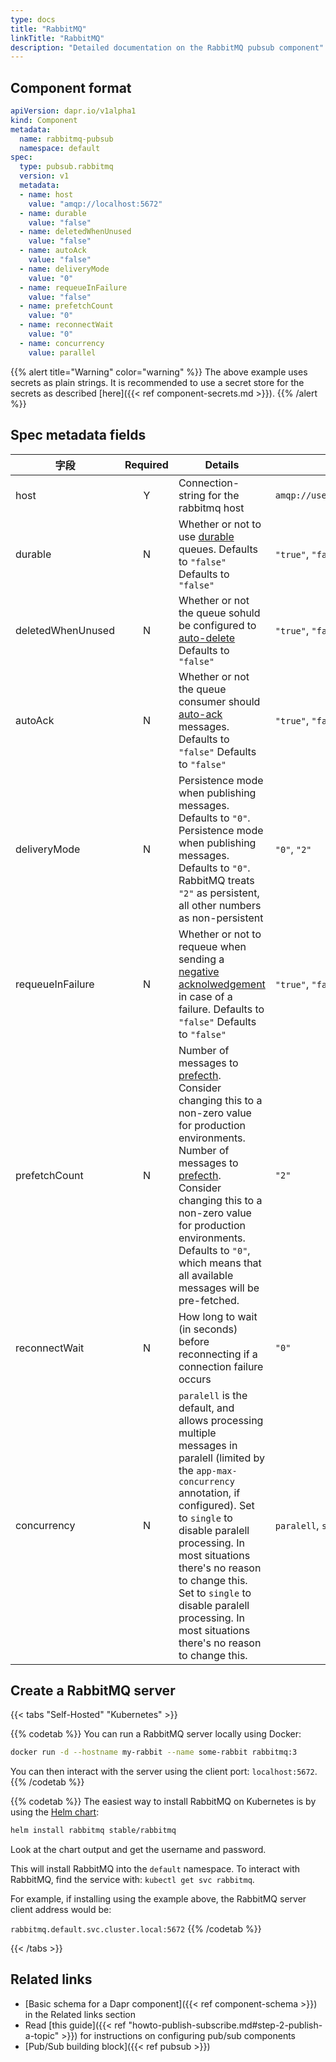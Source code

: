 ```yaml
---
type: docs
title: "RabbitMQ"
linkTitle: "RabbitMQ"
description: "Detailed documentation on the RabbitMQ pubsub component"
---
```


## Component format

```yaml
apiVersion: dapr.io/v1alpha1
kind: Component
metadata:
  name: rabbitmq-pubsub
  namespace: default
spec:
  type: pubsub.rabbitmq
  version: v1
  metadata:
  - name: host
    value: "amqp://localhost:5672"
  - name: durable
    value: "false"
  - name: deletedWhenUnused
    value: "false"
  - name: autoAck
    value: "false"
  - name: deliveryMode
    value: "0"
  - name: requeueInFailure
    value: "false"
  - name: prefetchCount
    value: "0"
  - name: reconnectWait
    value: "0"
  - name: concurrency
    value: parallel
```
{{% alert title="Warning" color="warning" %}}
The above example uses secrets as plain strings. It is recommended to use a secret store for the secrets as described [here]({{< ref component-secrets.md >}}).
{{% /alert %}}

## Spec metadata fields

| 字段                | Required | Details                                                                                                                                                                                                                                                                                                                                                                                               | 示例                                |
| ----------------- |:--------:| ----------------------------------------------------------------------------------------------------------------------------------------------------------------------------------------------------------------------------------------------------------------------------------------------------------------------------------------------------------------------------------------------------- | --------------------------------- |
| host              |    Y     | Connection-string for the rabbitmq host                                                                                                                                                                                                                                                                                                                                                               | `amqp://user:pass@localhost:5672` |
| durable           |    N     | Whether or not to use [durable](https://www.rabbitmq.com/queues.html#durability) queues. Defaults to `"false"` Defaults to `"false"`                                                                                                                                                                                                                                                                  | `"true"`, `"false"`               |
| deletedWhenUnused |    N     | Whether or not the queue sohuld be configured to [auto-delete](https://www.rabbitmq.com/queues.html) Defaults to `"false"`                                                                                                                                                                                                                                                                            | `"true"`, `"false"`               |
| autoAck           |    N     | Whether or not the queue consumer should [auto-ack](https://www.rabbitmq.com/confirms.html) messages. Defaults to `"false"` Defaults to `"false"`                                                                                                                                                                                                                                                     | `"true"`, `"false"`               |
| deliveryMode      |    N     | Persistence mode when publishing messages. Defaults to `"0"`. Persistence mode when publishing messages. Defaults to `"0"`. RabbitMQ treats `"2"` as persistent, all other numbers as non-persistent                                                                                                                                                                                                  | `"0"`, `"2"`                      |
| requeueInFailure  |    N     | Whether or not to requeue when sending a [negative acknolwedgement](https://www.rabbitmq.com/nack.html) in case of a failure. Defaults to `"false"` Defaults to `"false"`                                                                                                                                                                                                                             | `"true"`, `"false"`               |
| prefetchCount     |    N     | Number of messages to [prefecth](https://www.rabbitmq.com/consumer-prefetch.html). Consider changing this to a non-zero value for production environments. Number of messages to [prefecth](https://www.rabbitmq.com/consumer-prefetch.html). Consider changing this to a non-zero value for production environments. Defaults to `"0"`, which means that all available messages will be pre-fetched. | `"2"`                             |
| reconnectWait     |    N     | How long to wait (in seconds) before reconnecting if a connection failure occurs                                                                                                                                                                                                                                                                                                                      | `"0"`                             |
| concurrency       |    N     | `paralell` is the default, and allows processing multiple messages in paralell (limited by the `app-max-concurrency` annotation, if configured). Set to `single` to disable paralell processing. In most situations there's no reason to change this. Set to `single` to disable paralell processing. In most situations there's no reason to change this.                                            | `paralell`, `single`              |


## Create a RabbitMQ server

{{< tabs "Self-Hosted" "Kubernetes" >}}

{{% codetab %}}
You can run a RabbitMQ server locally using Docker:

```bash
docker run -d --hostname my-rabbit --name some-rabbit rabbitmq:3
```

You can then interact with the server using the client port: `localhost:5672`.
{{% /codetab %}}

{{% codetab %}}
The easiest way to install RabbitMQ on Kubernetes is by using the [Helm chart](https://github.com/helm/charts/tree/master/stable/rabbitmq):

```bash
helm install rabbitmq stable/rabbitmq
```

Look at the chart output and get the username and password.

This will install RabbitMQ into the `default` namespace. To interact with RabbitMQ, find the service with: `kubectl get svc rabbitmq`.

For example, if installing using the example above, the RabbitMQ server client address would be:

`rabbitmq.default.svc.cluster.local:5672`
{{% /codetab %}}

{{< /tabs >}}


## Related links
- [Basic schema for a Dapr component]({{< ref component-schema >}}) in the Related links section
- Read [this guide]({{< ref "howto-publish-subscribe.md#step-2-publish-a-topic" >}}) for instructions on configuring pub/sub components
- [Pub/Sub building block]({{< ref pubsub >}})
